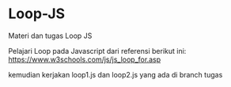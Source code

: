 # Loop-JS

Materi dan tugas Loop JS

Pelajari Loop pada Javascript dari referensi berikut ini:
https://www.w3schools.com/js/js_loop_for.asp

kemudian kerjakan loop1.js dan loop2.js yang ada di branch tugas

